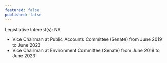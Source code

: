 ```yaml
---
featured: false
published: false
---
```

Legistlative Interest(s): NA

* Vice Chairman at Public Accounts Committee (Senate) from June 2019 to June 2023
* Vice Chairman at Environment Committee (Senate) from June 2019 to June 2023
